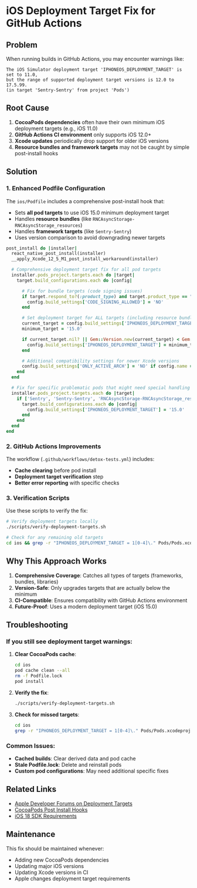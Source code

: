 # iOS Deployment Target Fix for GitHub Actions

## Problem

When running builds in GitHub Actions, you may encounter warnings like:

```
The iOS Simulator deployment target 'IPHONEOS_DEPLOYMENT_TARGET' is set to 11.0,
but the range of supported deployment target versions is 12.0 to 17.5.99.
(in target 'Sentry-Sentry' from project 'Pods')
```

## Root Cause

1. **CocoaPods dependencies** often have their own minimum iOS deployment targets (e.g., iOS 11.0)
2. **GitHub Actions CI environment** only supports iOS 12.0+
3. **Xcode updates** periodically drop support for older iOS versions
4. **Resource bundles and framework targets** may not be caught by simple post-install hooks

## Solution

### 1. Enhanced Podfile Configuration

The `ios/Podfile` includes a comprehensive post-install hook that:

- Sets **all pod targets** to use iOS 15.0 minimum deployment target
- Handles **resource bundles** (like `RNCAsyncStorage-RNCAsyncStorage_resources`)
- Handles **framework targets** (like `Sentry-Sentry`)
- Uses version comparison to avoid downgrading newer targets

```ruby
post_install do |installer|
  react_native_post_install(installer)
  __apply_Xcode_12_5_M1_post_install_workaround(installer)

  # Comprehensive deployment target fix for all pod targets
  installer.pods_project.targets.each do |target|
    target.build_configurations.each do |config|

      # Fix for bundle targets (code signing issues)
      if target.respond_to?(:product_type) and target.product_type == "com.apple.product-type.bundle"
        config.build_settings['CODE_SIGNING_ALLOWED'] = 'NO'
      end

      # Set deployment target for ALL targets (including resource bundles)
      current_target = config.build_settings['IPHONEOS_DEPLOYMENT_TARGET']
      minimum_target = '15.0'

      if current_target.nil? || Gem::Version.new(current_target) < Gem::Version.new(minimum_target)
        config.build_settings['IPHONEOS_DEPLOYMENT_TARGET'] = minimum_target
      end

      # Additional compatibility settings for newer Xcode versions
      config.build_settings['ONLY_ACTIVE_ARCH'] = 'NO' if config.name == 'Debug'
    end
  end

  # Fix for specific problematic pods that might need special handling
  installer.pods_project.targets.each do |target|
    if ['Sentry', 'Sentry-Sentry', 'RNCAsyncStorage-RNCAsyncStorage_resources'].include?(target.name)
      target.build_configurations.each do |config|
        config.build_settings['IPHONEOS_DEPLOYMENT_TARGET'] = '15.0'
      end
    end
  end
end
```

### 2. GitHub Actions Improvements

The workflow (`.github/workflows/detox-tests.yml`) includes:

- **Cache clearing** before pod install
- **Deployment target verification** step
- **Better error reporting** with specific checks

### 3. Verification Scripts

Use these scripts to verify the fix:

```bash
# Verify deployment targets locally
./scripts/verify-deployment-targets.sh

# Check for any remaining old targets
cd ios && grep -r "IPHONEOS_DEPLOYMENT_TARGET = 1[0-4]\." Pods/Pods.xcodeproj/project.pbxproj
```

## Why This Approach Works

1. **Comprehensive Coverage**: Catches all types of targets (frameworks, bundles, libraries)
2. **Version-Safe**: Only upgrades targets that are actually below the minimum
3. **CI-Compatible**: Ensures compatibility with GitHub Actions environment
4. **Future-Proof**: Uses a modern deployment target (iOS 15.0)

## Troubleshooting

### If you still see deployment target warnings:

1. **Clear CocoaPods cache**:

   ```bash
   cd ios
   pod cache clean --all
   rm -f Podfile.lock
   pod install
   ```

2. **Verify the fix**:

   ```bash
   ./scripts/verify-deployment-targets.sh
   ```

3. **Check for missed targets**:
   ```bash
   cd ios
   grep -r "IPHONEOS_DEPLOYMENT_TARGET = 1[0-4]\." Pods/Pods.xcodeproj/project.pbxproj
   ```

### Common Issues:

- **Cached builds**: Clear derived data and pod cache
- **Stale Podfile.lock**: Delete and reinstall pods
- **Custom pod configurations**: May need additional specific fixes

## Related Links

- [Apple Developer Forums on Deployment Targets](https://forums.developer.apple.com/forums/thread/656616)
- [CocoaPods Post Install Hooks](https://guides.cocoapods.org/syntax/podfile.html#post_install)
- [iOS 18 SDK Requirements](https://developer.apple.com/ios/submit/)

## Maintenance

This fix should be maintained whenever:

- Adding new CocoaPods dependencies
- Updating major iOS versions
- Updating Xcode versions in CI
- Apple changes deployment target requirements
